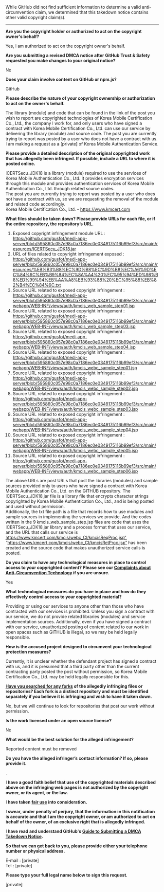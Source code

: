 While GitHub did not find sufficient information to determine a valid anti-circumvention claim, we determined that this takedown notice contains other valid copyright claim(s).

---

**Are you the copyright holder or authorized to act on the copyright owner's behalf?**

Yes, I am authorized to act on the copyright owner's behalf.

**Are you submitting a revised DMCA notice after GitHub Trust & Safety requested you make changes to your original notice?**

No

**Does your claim involve content on GitHub or npm.js?**

GitHub

**Please describe the nature of your copyright ownership or authorization to act on the owner's behalf.**

The library (module) and code that can be found in the link of the post you wish to report are copyrighted technologies of Korea Mobile Certification Co., Ltd., the company I work for, and only users who have signed a contract with Korea Mobile Certification Co., Ltd. can use our service by delivering the library (module) and source code. The post you are currently trying to report was posted by a user who does not have a contract with us.
I am making a request as a [private] of Korea Mobile Authentication Service.

**Please provide a detailed description of the original copyrighted work that has allegedly been infringed. If possible, include a URL to where it is posted online.**

ICERTSecu_JDK18 is a library (module) required to use the services of Korea Mobile Authentication Co., Ltd. It provides encryption services through this module and provides authentication services of Korea Mobile Authentication Co., Ltd. through related source codes.  
The post you are currently trying to report was posted by a user who does not have a contract with us, so we are requesting the removal of the module and related code accordingly.  
Korea Mobile Certification Co., Ltd. - https://www.kmcert.com

**What files should be taken down? Please provide URLs for each file, or if the entire repository, the repository’s URL.**

1. Exposed copyright infringement module URL : https://github.com/gusfot/medi-app-server/blob/595860c057e98c0a7186ec0e0349175116b99ef3/src/main/resources/ICERTSecu_JDK18.jar
2. URL of files related to copyright infringement exposed : https://github.com/gusfot/medi-app-server/blob/595860c057e98c0a7186ec0e0349175116b99ef3/src/main/resources/%EB%B3%B8%EC%9D%B8%EC%9D%B8%EC%A6%9D%EC%84%9C%EB%B9%84%EC%8A%A4%20%EC%95%94%ED%98%B8%ED%99%94%EB%AA%A8%EB%93%88%20%EC%95%88%EB%82%B4%EC%84%9C.txt
3. Source URL related to exposed copyright infringement : https://github.com/gusfot/medi-app-server/blob/595860c057e98c0a7186ec0e0349175116b99ef3/src/main/webapp/WEB-INF/views/auth/kmcis_web_sample_step01.jsp
4. Source URL related to exposed copyright infringement : https://github.com/gusfot/medi-app-server/blob/595860c057e98c0a7186ec0e0349175116b99ef3/src/main/webapp/WEB-INF/views/auth/kmcis_web_sample_step03.jsp
5. Source URL related to exposed copyright infringement : https://github.com/gusfot/medi-app-server/blob/595860c057e98c0a7186ec0e0349175116b99ef3/src/main/webapp/WEB-INF/views/auth/kmcis_web_sample_step04.jsp
6. Source URL related to exposed copyright infringement : https://github.com/gusfot/medi-app-server/blob/595860c057e98c0a7186ec0e0349175116b99ef3/src/main/webapp/WEB-INF/views/auth/kmcis_webc_sample_step01.jsp
7. Source URL related to exposed copyright infringement : https://github.com/gusfot/medi-app-server/blob/595860c057e98c0a7186ec0e0349175116b99ef3/src/main/webapp/WEB-INF/views/auth/kmcis_webc_sample_step02.jsp
8. Source URL related to exposed copyright infringement : https://github.com/gusfot/medi-app-server/blob/595860c057e98c0a7186ec0e0349175116b99ef3/src/main/webapp/WEB-INF/views/auth/kmcis_webc_sample_step03.jsp
9. Source URL related to exposed copyright infringement : https://github.com/gusfot/medi-app-server/blob/595860c057e98c0a7186ec0e0349175116b99ef3/src/main/webapp/WEB-INF/views/auth/kmcis_webc_sample_step04.jsp
10. Source URL related to exposed copyright infringement : https://github.com/gusfot/medi-app-server/blob/595860c057e98c0a7186ec0e0349175116b99ef3/src/main/webapp/WEB-INF/views/auth/kmcis_webc_sample_step05.jsp
11. Source URL related to exposed copyright infringement : https://github.com/gusfot/medi-app-server/blob/595860c057e98c0a7186ec0e0349175116b99ef3/src/main/webapp/WEB-INF/views/auth/kmcis_webc_sample_step06.jsp

The above URLs are post URLs that post the libraries (modules) and sample sources provided only to users who have signed a contract with Korea Mobile Authentication Co., Ltd. on the GITHUB repository. The ICERTSecu_JDK18.jar file is a library file that encrypts character strings copyrighted by Korea Mobile Authentication Co., Ltd., and is being posted and used without permission.  
Additionally, the txt file path is a file that records how to use modules and sample sources in implementing the services we provide.
And the codes written in the 9 kmcis_web_sample_step.jsp files are code that uses the ICERTSecu_JDK18.jar library and a process format that uses our service, and the URL that calls our service is https://www.kmcert.com/kmcis/webc_CI/kmcisReqProc.jsp“, “https://www.kmcert.com/kmcis/webc_CI/kmcisRetProc.jsp” has been created and the source code that makes unauthorized service calls is posted.

**Do you claim to have any technological measures in place to control access to your copyrighted content? Please see our <a href="https://docs.github.com/articles/guide-to-submitting-a-dmca-takedown-notice#complaints-about-anti-circumvention-technology">Complaints about Anti-Circumvention Technology</a> if you are unsure.**

Yes

**What technological measures do you have in place and how do they effectively control access to your copyrighted material?**

Providing or using our services to anyone other than those who have contracted with our services is prohibited. Unless you sign a contract with our service, we do not provide related libraries (modules) and service implementation sources. Additionally, even if you have signed a contract with our service, unauthorized posting of content related to our work in open spaces such as GITHUB is illegal, so we may be held legally responsible.

**How is the accused project designed to circumvent your technological protection measures?**

Currently, it is unclear whether the defendant project has signed a contract with us, and it is presumed that a third party other than the current contracting party posted the post without permission, so Korea Mobile Certification Co., Ltd. may be held legally responsible for this.

**<a href="https://docs.github.com/articles/dmca-takedown-policy#b-what-about-forks-or-whats-a-fork">Have you searched for any forks</a> of the allegedly infringing files or repositories? Each fork is a distinct repository and must be identified separately if you believe it is infringing and wish to have it taken down.**

No, but we will continue to look for repositories that post our work without permission.

**Is the work licensed under an open source license?**

No

**What would be the best solution for the alleged infringement?**

Reported content must be removed

**Do you have the alleged infringer’s contact information? If so, please provide it.**

.

**I have a good faith belief that use of the copyrighted materials described above on the infringing web pages is not authorized by the copyright owner, or its agent, or the law.**

**I have taken <a href="https://www.lumendatabase.org/topics/22">fair use</a> into consideration.**

**I swear, under penalty of perjury, that the information in this notification is accurate and that I am the copyright owner, or am authorized to act on behalf of the owner, of an exclusive right that is allegedly infringed.**

**I have read and understand GitHub's <a href="https://docs.github.com/articles/guide-to-submitting-a-dmca-takedown-notice/">Guide to Submitting a DMCA Takedown Notice</a>.**

**So that we can get back to you, please provide either your telephone number or physical address.**

E-mail : [private]  
Tel : [private]  

**Please type your full legal name below to sign this request.**

[private]  
